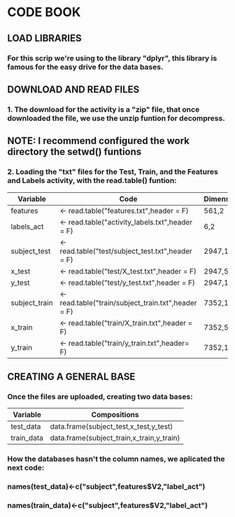 # CODE BOOK

## LOAD LIBRARIES
### For this scrip we're using to the library "dplyr", this library is famous for the easy drive for the data bases.

## DOWNLOAD AND READ FILES
### 1. The download for the activity is a "zip" file, that once downloaded the file, we use the unzip funtion for decompress.

## NOTE: I recommend configured the work directory the setwd() funtions

### 2. Loading the "txt" files for the Test, Train, and the Features and Labels activity, with the read.table() funtion:
|Variable  | Code| Dimensions |
|-----------|-----|-------------------------------------------|
| features | <- read.table("features.txt",header = F) | 561,2
| labels_act | <- read.table("activity_labels.txt",header = F) | 6,2
| subject_test | <- read.table("test/subject_test.txt",header = F) | 2947,1
| x_test | <- read.table("test/X_test.txt",header = F) | 2947,561
| y_test | <- read.table("test/y_test.txt",header = F) | 2947,1
| subject_train | <- read.table("train/subject_train.txt",header = F) | 7352,1
| x_train | <- read.table("train/X_train.txt",header = F) | 7352,561
| y_train | <- read.table("train/y_train.txt",header= F) | 7352,1

## CREATING A GENERAL BASE
### Once the files are uploaded, creating two data bases:
| Variable  | Compositions |
|-----------|-------------------------|
| test_data | data.frame(subject_test,x_test,y_test) |
| train_data| data.frame(subject_train,x_train,y_train)|

### How the databases hasn't the column names, we aplicated the next code:
### names(test_data)<-c("subject",features$V2,"label_act")
### names(train_data)<-c("subject",features$V2,"label_act")


